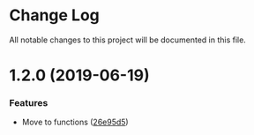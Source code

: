 # Change Log

All notable changes to this project will be documented in this file.

<a name="1.2.0"></a>
# 1.2.0 (2019-06-19)


### Features

* Move to functions ([26e95d5](https://github.com/SUI-Components/schibsted-spain-components/commit/26e95d5))



